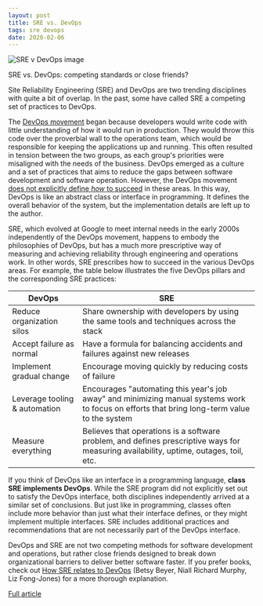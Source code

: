 ```yaml
---
layout: post
title: SRE vs. DevOps
tags: sre devops
date: 2020-02-06
---
```


![SRE v DevOps image](https://pbs.twimg.com/media/CTFGZxwUkAAO7gs.jpg:large)

SRE vs. DevOps: competing standards or close friends?

Site Reliability Engineering (SRE) and DevOps are two trending disciplines with quite a 
bit of overlap. In the past, some have called SRE a competing set of practices to DevOps.

The [DevOps movement](https://itrevolution.com/devops-culture-part-1/) 
began because developers would write code with little understanding of how it would run 
in production. They would throw this code over the proverbial wall to the operations team, 
which would be responsible for keeping the applications up and running. This often resulted 
in tension between the two groups, as each group's priorities were misaligned with the needs 
of the business. DevOps emerged as a culture and a set of practices that aims to reduce the 
gaps between software development and software operation. However, the DevOps movement 
[does not explicitly define *how* to succeed](https://www.sethvargo.com/the-ten-myths-of-devops/) 
in these areas. In this way, DevOps is like an abstract class or interface in programming. 
It defines the overall behavior of the system, but the implementation details are left up to the author.

SRE, which evolved at Google to meet internal needs in the early 2000s independently of 
the DevOps movement, happens to embody the philosophies of DevOps, but has a much more 
prescriptive way of measuring and achieving reliability through engineering and operations 
work. In other words, SRE prescribes how to succeed in the various DevOps areas. For example, 
the table below illustrates the five DevOps pillars and the corresponding SRE practices:

DevOps | SRE
-------|----
Reduce organization silos	| Share ownership with developers by using the same tools and techniques across the stack
Accept failure as normal	| Have a formula for balancing accidents and failures against new releases
Implement gradual change	| Encourage moving quickly by reducing costs of failure
Leverage tooling & automation	| Encourages "automating this year's job away" and minimizing manual systems work to focus on efforts that bring long-term value to the system
Measure everything	| Believes that operations is a software problem, and defines prescriptive ways for measuring availability, uptime, outages, toil, etc.

If you think of DevOps like an interface in a programming language, **class SRE implements DevOps**. 
While the SRE program did not explicitly set out to satisfy the DevOps interface, both disciplines 
independently arrived at a similar set of conclusions. But just like in programming, classes often 
include more behavior than just what their interface defines, or they might implement multiple 
interfaces. SRE includes additional practices and recommendations that are not necessarily part of 
the DevOps interface.

DevOps and SRE are not two competing methods for software development and operations, but rather 
close friends designed to break down organizational barriers to deliver better software faster. If 
you prefer books, check out 
[How SRE relates to DevOps](https://www.safaribooksonline.com/library/view/how-sre-relates/9781492030645/) 
(Betsy Beyer, Niall Richard Murphy, Liz Fong-Jones) for a more thorough explanation.

[Full article](https://cloud.google.com/blog/products/gcp/sre-vs-devops-competing-standards-or-close-friends)
